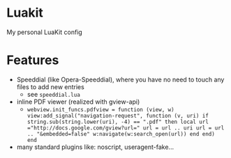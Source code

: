# Luakit
My personal LuaKit config

# Features 
- Speeddial (like Opera-Speeddial), where you have no need to touch any files to add new entries
  - see `speeddial.lua`
- inline PDF viewer (realized with gview-api)
  - `webview.init_funcs.pdfview = function (view, w)
    view:add_signal("navigation-request", function (v, uri)
        if string.sub(string.lower(uri), -4) == ".pdf" then
            local url ="http://docs.google.com/gview?url="
            url = url .. uri
            url = url .. "&embedded=false"
            w:navigate(w:search_open(url))
        end
    end)
end`
- many standard plugins like: noscript, useragent-fake...
